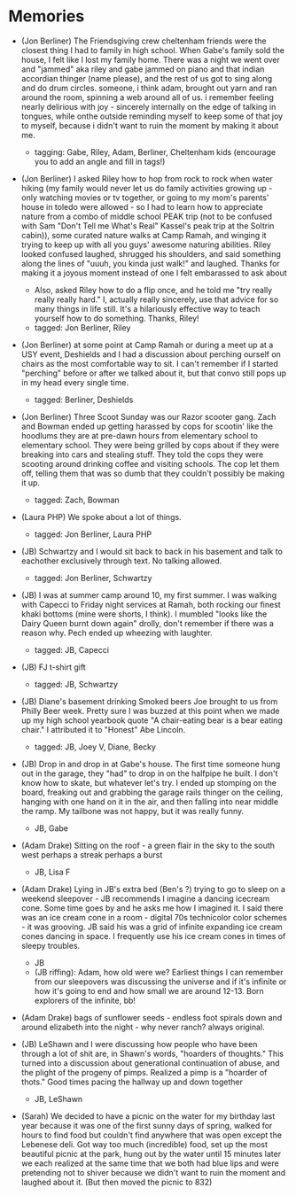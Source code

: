 # Memories
+ (Jon Berliner) The Friendsgiving crew cheltenham friends were the closest thing I had to family in high school.  When Gabe's family sold the house, I felt like I lost my family home.  There was a night we went over and "jammed" aka riley and gabe jammed on piano and that indian accordian thinger (name please), and the rest of us got to sing along and do drum circles.  someone, i think adam, brought out yarn and ran around the room, spinning a web around all of us.  i remember feeling nearly delirious with joy - sincerely internally on the edge of talking in tongues, while onthe outside reminding myself to keep some of that joy to myself, because i didn't want to ruin the moment by making it about me.
    + tagging: Gabe, Riley, Adam, Berliner, Cheltenham kids (encourage you to add an angle and fill in tags!)

+ (Jon Berliner) I asked Riley how to hop from rock to rock when water hiking (my family would never let us do family activities growing up - only watching movies or tv together, or going to my mom's parents' house in toledo were allowed - so I had to learn how to appreciate nature from a combo of middle school PEAK trip (not to be confused with Sam "Don't Tell me What's Real" Kassel's peak trip at the Soltrin cabin)), some curated nature walks at Camp Ramah, and winging it trying to keep up with all you guys' awesome naturing abilities.  Riley looked confused laughed, shrugged his shoulders, and said something along the lines of "uuuh, you kinda just walk!" and laughed.  Thanks for making it a joyous moment instead of one I felt embarassed to ask about
    + Also, asked Riley how to do a flip once, and he told me "try really really really hard."  I, actually really sincerely, use that advice for so many things in life still.  It's a hilariously effective way to teach yourself how to do something.  Thanks, Riley!
    + tagged: Jon Berliner, Riley
    
+ (Jon Berliner) at some point at Camp Ramah or during a meet up at a USY event, Deshields and I had a discussion about perching ourself on chairs as the most comfortable way to sit.  I can't remember if I started "perching" before or after we talked about it, but that convo still pops up in my head every single time.
    + tagged: Berliner, Deshields

+ (Jon Berliner) Three Scoot Sunday was our Razor scooter gang.  Zach and Bowman ended up getting harassed by cops for scootin' like the hoodlums they are at pre-dawn hours from elementary school to elementary school.  They were being grilled by cops about if they were breaking into cars and stealing stuff.  They told the cops they were scooting around drinking coffee and visiting schools.  The cop let them off, telling them that was so dumb that they couldn't possibly be making it up.
    + tagged: Zach, Bowman
    
+ (Laura PHP) We spoke about a lot of things.
    + tagged: Jon Berliner, Laura PHP

+ (JB) Schwartzy and I would sit back to back in his basement and talk to eachother exclusively through text.  No talking allowed.
    + tagged: Jon Berliner, Schwartzy
    
+ (JB) I was at summer camp around 10, my first summer.  I was walking with Capecci to Friday night services at Ramah, both rocking our finest khaki bottoms (mine were shorts, I think).  I mumbled "looks like the Dairy Queen burnt down again" drolly, don't remember if there was a reason why.  Pech ended up wheezing with laughter.
    + tagged: JB, Capecci
    
+ (JB) FJ t-shirt gift
    + tagged: JB, Schwartzy
    
+ (JB) Diane's basement drinking Smoked beers Joe brought to us from Philly Beer week.  Pretty sure I was buzzed at this point when we made up my high school yearbook quote "A chair-eating bear is a bear eating chair."  I attributed it to "Honest" Abe Lincoln.
    + tagged: JB, Joey V, Diane, Becky

+ (JB) Drop in and drop in at Gabe's house.  The first time someone hung out in the garage, they "had" to drop in on the halfpipe he built.  I don't know how to skate, but whatever let's try.  I ended up stomping on the board, freaking out and grabbing the garage rails thinger on the ceiling, hanging with one hand on it in the air, and then falling into near middle the ramp.  My tailbone was not happy, but it was really funny.
    + JB, Gabe

+ (Adam Drake) Sitting on the roof - a green flair in the sky to the south west perhaps a streak perhaps a burst
    + JB, Lisa F

+ (Adam Drake) Lying in JB's extra bed (Ben's ?) trying to go to sleep on a weekend sleepover - JB recommends I imagine a dancing icecream cone. Some time goes by and he asks me how I imagined it. I said there was an ice cream cone in a room - digital 70s technicolor color schemes - it was grooving. JB said his was a grid of infinite expanding ice cream cones dancing in space. I frequently use his ice cream cones in times of sleepy troubles.
    + JB
    + (JB riffing): Adam, how old were we?  Earliest things I can remember from our sleepovers was discussing the universe and if it's infinite or how it's going to end and how small we are around 12-13.  Born explorers of the infinite, bb!


+ (Adam Drake) bags of sunflower seeds - endless foot spirals down and around elizabeth into the night - why never ranch? always original.
    
+ (JB) LeShawn and I were discussing how people who have been through a lot of shit are, in Shawn's words, "hoarders of thoughts."  This turned into a discussion about generational continuation of abuse, and the plight of the progeny of pimps.  Realized a pimp is a "hoarder of thots."  Good times pacing the hallway up and down together
    + JB, LeShawn

+ (Sarah) We decided to have a picnic on the water for my birthday last year because it was one of the first sunny days of spring, walked for hours to find food but couldn't find anywhere that was open except the Lebenese deli. Got way too much (incredible) food, set up the most beautiful picnic at the park, hung out by the water until 15 minutes later we each realized at the same time that we both had blue lips and were pretending not to shiver because we didn't want to ruin the moment and laughed about it. (But then moved the picnic to 832)
